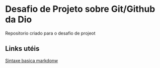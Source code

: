 #   Desafio de Projeto sobre Git/Github da Dio
Repositorio criado para o desafio de projeot


## Links utéis
[Sintaxe basica markdonw](https://www.markdownguide.org/getting-started/)
